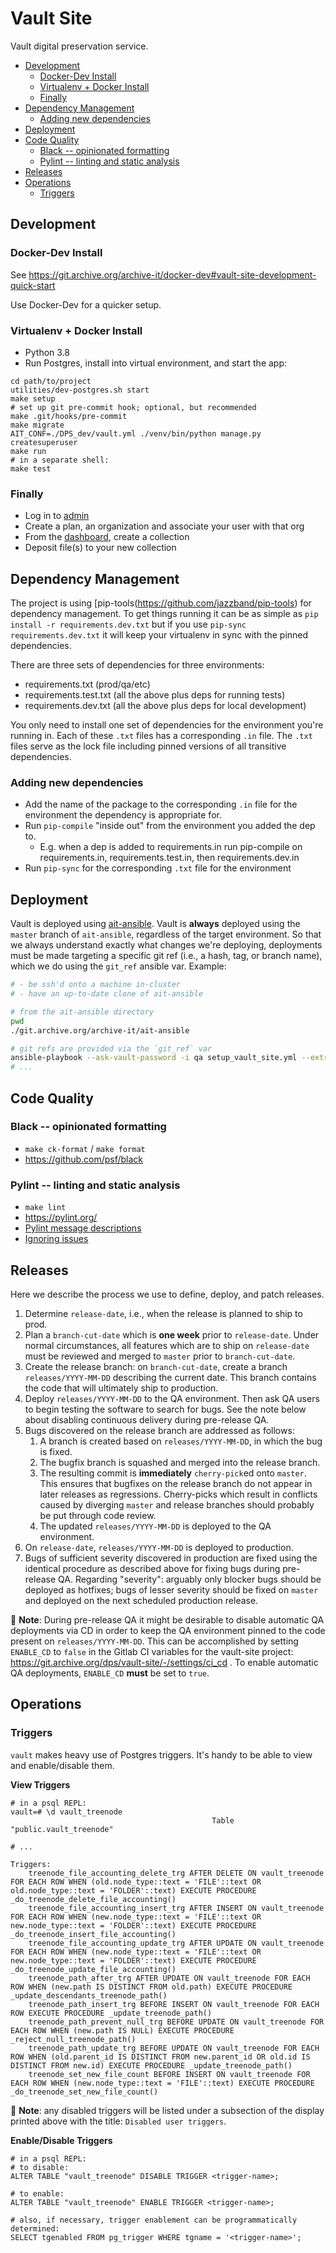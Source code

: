 # Vault Site

Vault digital preservation service.

<!-- note: Table of contents below is autogenerated by markdown-toc -->

<!-- toc -->

- [Development](#development)
  * [Docker-Dev Install](#docker-dev-install)
  * [Virtualenv + Docker Install](#virtualenv--docker-install)
  * [Finally](#finally)
- [Dependency Management](#dependency-management)
  * [Adding new dependencies](#adding-new-dependencies)
- [Deployment](#deployment)
- [Code Quality](#code-quality)
  * [Black -- opinionated formatting](#black----opinionated-formatting)
  * [Pylint -- linting and static analysis](#pylint----linting-and-static-analysis)
- [Releases](#releases)
- [Operations](#operations)
  * [Triggers](#triggers)

<!-- tocstop -->

## Development

### Docker-Dev Install

See https://git.archive.org/archive-it/docker-dev#vault-site-development-quick-start

Use Docker-Dev for a quicker setup.

### Virtualenv + Docker Install
- Python 3.8
- Run Postgres, install into virtual environment, and start the app:
```
cd path/to/project
utilities/dev-postgres.sh start
make setup
# set up git pre-commit hook; optional, but recommended
make .git/hooks/pre-commit
make migrate
AIT_CONF=./DPS_dev/vault.yml ./venv/bin/python manage.py createsuperuser
make run
# in a separate shell:
make test
```

### Finally
- Log in to [admin](http://localhost:8000/admin/)
- Create a plan, an organization and associate your user with that org
- From the [dashboard](http://localhost:8000/dashboard), create a collection
- Deposit file(s) to your new collection

## Dependency Management
The project is using [pip-tools(https://github.com/jazzband/pip-tools) for
dependency management. To get things running it can be as simple as `pip
install -r requirements.dev.txt` but if you use `pip-sync requirements.dev.txt`
it will keep your virtualenv in sync with the pinned dependencies.

There are three sets of dependencies for three environments:
- requirements.txt (prod/qa/etc)
- requirements.test.txt (all the above plus deps for running tests)
- requirements.dev.txt (all the above plus deps for local development)

You only need to install one set of dependencies for the environment you're
running in. Each of these `.txt` files has a corresponding `.in` file. The
`.txt` files serve as the lock file including pinned versions of all transitive
dependencies.

### Adding new dependencies

- Add the name of the package to the corresponding `.in` file for the
  environment the dependency is appropriate for.
- Run `pip-compile` "inside out" from the environment you added the dep to.
  - E.g. when a dep is added to requirements.in run pip-compile on
    requirements.in, requirements.test.in, then requirements.dev.in
- Run `pip-sync` for the corresponding `.txt` file for the environment

## Deployment
Vault is deployed using
[ait-ansible](https://git.archive.org/archive-it/ait-ansible). Vault is
**always** deployed using the `master` branch of `ait-ansible`, regardless of the
target environment. So that we always understand exactly what changes we're
deploying, deployments must be made targeting a specific git ref (i.e., a hash,
tag, or branch name), which we do using the `git_ref` ansible var. Example:

```sh
# - be ssh'd onto a machine in-cluster
# - have an up-to-date clone of ait-ansible

# from the ait-ansible directory
pwd
./git.archive.org/archive-it/ait-ansible

# git refs are provided via the `git_ref` var
ansible-playbook --ask-vault-password -i qa setup_vault_site.yml --extra-vars git_ref=eec824149cc850e094dd92921e4af0f8f13ee380
# ...
```

## Code Quality
### Black -- opinionated formatting
* `make ck-format` / `make format`
* https://github.com/psf/black

### Pylint -- linting and static analysis
* `make lint`
* https://pylint.org/
* [Pylint message descriptions](https://pycodequ.al/docs/pylint-messages.html)
* [Ignoring issues](https://pycodequ.al/docs/ignore-issues.html)

## Releases
Here we describe the process we use to define, deploy, and patch releases.

1. Determine `release-date`, i.e., when the release is planned to ship to prod.
2. Plan a `branch-cut-date` which is **one week** prior to `release-date`.
   Under normal circumstances, all features which are to ship on `release-date`
   must be reviewed and merged to `master` prior to `branch-cut-date`.
3. Create the release branch: on `branch-cut-date`, create a branch
   `releases/YYYY-MM-DD` describing the current date. This branch contains the
   code that will ultimately ship to production.
4. Deploy `releases/YYYY-MM-DD` to the QA environment. Then ask QA users to begin
   testing the software to search for bugs. See the note below about disabling
   continuous delivery during pre-release QA.
5. Bugs discovered on the release branch are addressed as follows:
   1. A branch is created based on `releases/YYYY-MM-DD`, in which the bug is
      fixed.
   2. The bugfix branch is squashed and merged into the release branch.
   3. The resulting commit is **immediately** `cherry-pick`ed onto `master`.
      This ensures that bugfixes on the release branch do not appear in later
      releases as regressions. Cherry-picks which result in conflicts caused by
      diverging `master` and release branches should probably be put through
      code review.
   4. The updated `releases/YYYY-MM-DD` is deployed to the QA environment.
6. On `release-date`, `releases/YYYY-MM-DD` is deployed to production.
7. Bugs of sufficient severity discovered in production are fixed using the
   identical procedure as described above for fixing bugs during pre-release
   QA. Regarding "severity": arguably only blocker bugs should be deployed as
   hotfixes; bugs of lesser severity should be fixed on `master` and deployed
   on the next scheduled production release.

:notebook_with_decorative_cover: **Note**: During pre-release QA it might be
desirable to disable automatic QA deployments via CD in order to keep the QA
environment pinned to the code present on `releases/YYYY-MM-DD`. This can be
accomplished by setting `ENABLE_CD` to `false` in the Gitlab CI variables for
the vault-site project: https://git.archive.org/dps/vault-site/-/settings/ci_cd
. To enable automatic QA deployments, `ENABLE_CD` **must** be set to `true`.

## Operations

### Triggers
`vault` makes heavy use of Postgres triggers. It's handy to be able to view and
enable/disable them.

**View Triggers**

```
# in a psql REPL:
vault=# \d vault_treenode
                                             Table "public.vault_treenode"

# ...

Triggers:
    treenode_file_accounting_delete_trg AFTER DELETE ON vault_treenode FOR EACH ROW WHEN (old.node_type::text = 'FILE'::text OR old.node_type::text = 'FOLDER'::text) EXECUTE PROCEDURE _do_treenode_delete_file_accounting()
    treenode_file_accounting_insert_trg AFTER INSERT ON vault_treenode FOR EACH ROW WHEN (new.node_type::text = 'FILE'::text OR new.node_type::text = 'FOLDER'::text) EXECUTE PROCEDURE _do_treenode_insert_file_accounting()
    treenode_file_accounting_update_trg AFTER UPDATE ON vault_treenode FOR EACH ROW WHEN (new.node_type::text = 'FILE'::text OR new.node_type::text = 'FOLDER'::text) EXECUTE PROCEDURE _do_treenode_update_file_accounting()
    treenode_path_after_trg AFTER UPDATE ON vault_treenode FOR EACH ROW WHEN (new.path IS DISTINCT FROM old.path) EXECUTE PROCEDURE _update_descendants_treenode_path()
    treenode_path_insert_trg BEFORE INSERT ON vault_treenode FOR EACH ROW EXECUTE PROCEDURE _update_treenode_path()
    treenode_path_prevent_null_trg BEFORE UPDATE ON vault_treenode FOR EACH ROW WHEN (new.path IS NULL) EXECUTE PROCEDURE _reject_null_treenode_path()
    treenode_path_update_trg BEFORE UPDATE ON vault_treenode FOR EACH ROW WHEN (old.parent_id IS DISTINCT FROM new.parent_id OR old.id IS DISTINCT FROM new.id) EXECUTE PROCEDURE _update_treenode_path()
    treenode_set_new_file_count BEFORE INSERT ON vault_treenode FOR EACH ROW WHEN (new.node_type::text = 'FILE'::text) EXECUTE PROCEDURE _do_treenode_set_new_file_count()
```
:notebook_with_decorative_cover: **Note**: any disabled triggers will be listed
under a subsection of the display printed above with the title: `Disabled user
triggers`.

**Enable/Disable Triggers**

```
# in a psql REPL:
# to disable:
ALTER TABLE "vault_treenode" DISABLE TRIGGER <trigger-name>;

# to enable:
ALTER TABLE "vault_treenode" ENABLE TRIGGER <trigger-name>;

# also, if necessary, trigger enablement can be programmatically determined:
SELECT tgenabled FROM pg_trigger WHERE tgname = '<trigger-name>';
```
